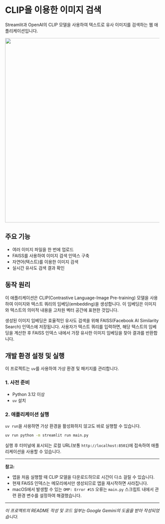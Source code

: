 # CLIP을 이용한 이미지 검색

Streamlit과 OpenAI의 CLIP 모델을 사용하여 텍스트로 유사 이미지를 검색하는 웹 애플리케이션입니다.

<img src="https://raw.githubusercontent.com/maakcode/clip-vit/refs/heads/main/docs/1.avif" width="600" />

## 주요 기능

- 여러 이미지 파일을 한 번에 업로드
- FAISS를 사용하여 이미지 검색 인덱스 구축
- 자연어(텍스트)를 이용한 이미지 검색
- 실시간 유사도 검색 결과 확인

## 동작 원리

이 애플리케이션은 CLIP(Contrastive Language-Image Pre-training) 모델을 사용하여 이미지와 텍스트 쿼리의 임베딩(embedding)을 생성합니다. 이 임베딩은 이미지와 텍스트의 의미적 내용을 고차원 벡터 공간에 표현한 것입니다.

생성된 이미지 임베딩은 효율적인 유사도 검색을 위해 FAISS(Facebook AI Similarity Search) 인덱스에 저장됩니다. 사용자가 텍스트 쿼리를 입력하면, 해당 텍스트의 임베딩을 계산한 후 FAISS 인덱스 내에서 가장 유사한 이미지 임베딩을 찾아 결과를 반환합니다.

## 개발 환경 설정 및 실행

이 프로젝트는 `uv`를 사용하여 가상 환경 및 패키지를 관리합니다.

### 1. 사전 준비

- Python 3.12 이상
- `uv` 설치

### 2. 애플리케이션 실행

`uv run`을 사용하면 가상 환경을 활성화하지 않고도 바로 실행할 수 있습니다.

```bash
uv run python -m streamlit run main.py
```

실행 후 터미널에 표시되는 로컬 URL(보통 `http://localhost:8501`)에 접속하여 애플리케이션을 사용할 수 있습니다.

---

**참고:**

- 앱을 처음 실행할 때 CLIP 모델을 다운로드하므로 시간이 다소 걸릴 수 있습니다.
- 현재 FAISS 인덱스는 메모리에서만 생성되므로 앱을 재시작하면 사라집니다.
- macOS에서 발생할 수 있는 `OMP: Error #15` 오류는 `main.py` 스크립트 내에서 관련 환경 변수를 설정하여 해결했습니다.

---

_이 프로젝트의 README 작성 및 코드 일부는 Google Gemini의 도움을 받아 작성되었습니다._

